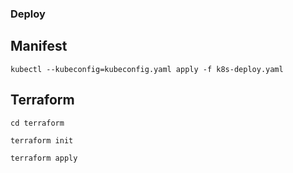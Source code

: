 ### Deploy

## Manifest

```
kubectl --kubeconfig=kubeconfig.yaml apply -f k8s-deploy.yaml
```

## Terraform

```
cd terraform
```

```
terraform init
```

```
terraform apply
```
